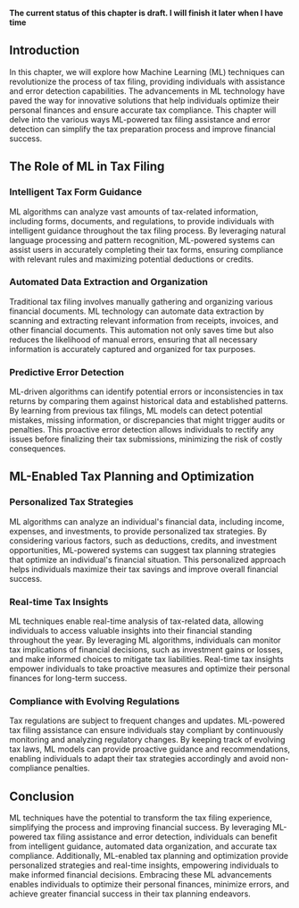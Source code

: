 **The current status of this chapter is draft. I will finish it later when I have time**

Introduction
------------

In this chapter, we will explore how Machine Learning (ML) techniques can revolutionize the process of tax filing, providing individuals with assistance and error detection capabilities. The advancements in ML technology have paved the way for innovative solutions that help individuals optimize their personal finances and ensure accurate tax compliance. This chapter will delve into the various ways ML-powered tax filing assistance and error detection can simplify the tax preparation process and improve financial success.

The Role of ML in Tax Filing
----------------------------

### Intelligent Tax Form Guidance

ML algorithms can analyze vast amounts of tax-related information, including forms, documents, and regulations, to provide individuals with intelligent guidance throughout the tax filing process. By leveraging natural language processing and pattern recognition, ML-powered systems can assist users in accurately completing their tax forms, ensuring compliance with relevant rules and maximizing potential deductions or credits.

### Automated Data Extraction and Organization

Traditional tax filing involves manually gathering and organizing various financial documents. ML technology can automate data extraction by scanning and extracting relevant information from receipts, invoices, and other financial documents. This automation not only saves time but also reduces the likelihood of manual errors, ensuring that all necessary information is accurately captured and organized for tax purposes.

### Predictive Error Detection

ML-driven algorithms can identify potential errors or inconsistencies in tax returns by comparing them against historical data and established patterns. By learning from previous tax filings, ML models can detect potential mistakes, missing information, or discrepancies that might trigger audits or penalties. This proactive error detection allows individuals to rectify any issues before finalizing their tax submissions, minimizing the risk of costly consequences.

ML-Enabled Tax Planning and Optimization
----------------------------------------

### Personalized Tax Strategies

ML algorithms can analyze an individual's financial data, including income, expenses, and investments, to provide personalized tax strategies. By considering various factors, such as deductions, credits, and investment opportunities, ML-powered systems can suggest tax planning strategies that optimize an individual's financial situation. This personalized approach helps individuals maximize their tax savings and improve overall financial success.

### Real-time Tax Insights

ML techniques enable real-time analysis of tax-related data, allowing individuals to access valuable insights into their financial standing throughout the year. By leveraging ML algorithms, individuals can monitor tax implications of financial decisions, such as investment gains or losses, and make informed choices to mitigate tax liabilities. Real-time tax insights empower individuals to take proactive measures and optimize their personal finances for long-term success.

### Compliance with Evolving Regulations

Tax regulations are subject to frequent changes and updates. ML-powered tax filing assistance can ensure individuals stay compliant by continuously monitoring and analyzing regulatory changes. By keeping track of evolving tax laws, ML models can provide proactive guidance and recommendations, enabling individuals to adapt their tax strategies accordingly and avoid non-compliance penalties.

Conclusion
----------

ML techniques have the potential to transform the tax filing experience, simplifying the process and improving financial success. By leveraging ML-powered tax filing assistance and error detection, individuals can benefit from intelligent guidance, automated data organization, and accurate tax compliance. Additionally, ML-enabled tax planning and optimization provide personalized strategies and real-time insights, empowering individuals to make informed financial decisions. Embracing these ML advancements enables individuals to optimize their personal finances, minimize errors, and achieve greater financial success in their tax planning endeavors.
